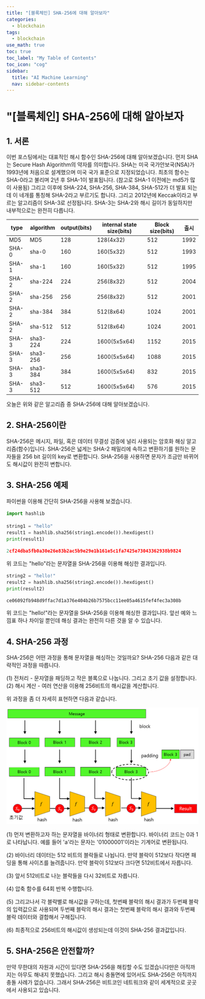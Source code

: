```yaml
---
title: "[블록체인] SHA-256에 대해 알아보자" 
categories:
  - blockchain
tags:
  - blockchain
use_math: true
toc: true
toc_label: "My Table of Contents"
toc_icon: "cog"
sidebar:
  title: "AI Machine Learning"
  nav: sidebar-contents
---
```


# "[블록체인] SHA-256에 대해 알아보자


## 1. 서론

이번 포스팅에서는 대표적인 해시 함수인 SHA-256에 대해 알아보겠습니다. 
먼저 SHA는 Secure Hash Algorithm의 약자를 의미합니다. 
SHA는 미국 국가안보국(NSA)가 1993년에 처음으로 설계했으며 미국 국가 표준으로 지정되었습니다. 
최초의 함수는 SHA-0라고 불리며 2년 후 SHA-1이 발표됩니다. 
(참고로  SHA-1 이전에는 md5가 많이 사용됨)
그리고 이후에 SHA-224, SHA-256, SHA-384, SHA-512가 더 발표 되는데 이 네개를 통칭해 SHA-2라고 부르기도 합니다. 
그리고 2012년에 Keccak이라고 부르는 알고리즘이 SHA-3로 선정됩니다. 
SHA-3는 SHA-2와 해시 길이가 동일하지만 내부적으로는 완전히 다릅니다. 


type | algorithm | output(bits) | internal state size(bits) | Block size(bits) | 출시
-----|------------|------------|---------------------------|------------------|-----
MD5 | MD5 | 128 | 128(4x32) | 512 | 1992
SHA-0 | sha-0 | 160 | 160(5x32) | 512 | 1993
SHA-1 | sha-1 | 160 | 160(5x32) | 512 | 1995
SHA-2 | sha-224 | 224 | 256(8x32) | 512 | 2004
SHA-2 | sha-256 | 256 | 256(8x32) | 512 | 2001
SHA-2 | sha-384 | 384 | 512(8x64) | 1024 | 2001
SHA-2 | sha-512 | 512 | 512(8x64) | 1024 | 2001
SHA-3 | sha3-224 | 224 | 1600(5x5x64) | 1152 | 2015
SHA-3 | sha3-256 | 256 | 1600(5x5x64) | 1088 | 2015
SHA-3 | sha3-384 | 384 | 1600(5x5x64) | 832 | 2015
SHA-3 | sha3-512 | 512 | 1600(5x5x64) | 576 | 2015

오늘은 위와 같은 알고리즘 중 SHA-256에 대해 알아보겠습니다.


## 2. SHA-256이란 

SHA-256은 메시지, 파일, 혹은 데이터 무결성 검증에 널리 사용되는 암호화 해싱 알고리즘(함수)입니다. 
SHA-256은 넓게는 SHA-2 패밀리에 속하고 변환하기를 원하는 문자들을 256 bit 길이의 key로 변환합니다.
SHA-256을 사용하면 문자가 조금만 바뀌어도 해시값이 완전히 변합니다.

## 3. SHA-256 예제

파이썬을 이용해 간단히 SHA-256을 사용해 보겠습니다.

```python
import hashlib

string1 = "hello"
result1 = hashlib.sha256(string1.encode()).hexdigest()
print(result1)
```
```python
2cf24dba5fb0a30e26e83b2ac5b9e29e1b161e5c1fa7425e73043362938b9824
```

위 코드는 "hello"라는 문자열을 SHA-256을 이용해 해싱한 결과입니다.

```python
string2 = "hello!"
result2 = hashlib.sha256(string2.encode()).hexdigest()
print(result2)
```
```python
ce06092fb948d9ffac7d1a376e404b26b7575bcc11ee05a4615fef4fec3a308b
```

위 코드는 "hello!"라는 문자열을 SHA-256을 이용해 해싱한 결과입니다. 
앞선 예와 느낌표 하나 차이일 뿐인데 해싱 결과는 완전히 다른 것을 알 수 있습니다. 


## 4. SHA-256 과정

SHA-256은 어떤 과정을 통해 문자열을 해싱하는 것일까요? SHA-256 다음과 같은 대략적인 과정을 따릅니다. 

(1) 전처리 - 문자열을 패딩하고 작은 블록으로 나눕니다. 그리고 초기 값을 설정합니다. 
(2) 해시 계산 - 여러 연산을 이용해 256비트의 해시값을 계산합니다. 

위 과정을 좀 더 자세히 표현하면 다음과 같습니다.

<center><img src="/assets/images/blockchain/sha256/sha256-02.png" width="800"></center>

(1) 먼저 변환하고자 하는 문자열을 바이너리 형태로 변환합니다. 바이너리 코드는 0과 1로 나타납니다. 
예를 들어 'a'라는 문자는 '01000001'이라는 기계어로 변환됩니다.  

(2) 바이너리 데이터는 512 비트의 블락들로 나뉩니다. 
만약 블락이 512보다 작다면 패딩을 통해 사이즈를 늘려줍니다. 
만약 블락이 512보다 크다면 512비트에서 자릅니다. 

(3) 앞서 512비트로 나눈 블락들을 다시 32비트로 자릅니다. 

(4) 압축 함수를 64회 반복 수행합니다.  

(5) 그리고나서 각 블락별로 해시값을 구하는데, 첫번째 블락의 해시 결과가 두번째 블락의 입력값으로 사용되며 
두번째 블락의 해시 결과는 첫번째 블락의 해시 결과와 두번째 블락 데이터와 결합해서 구해집니다. 

(6) 최종적으로 256비트의 해시값이 생성되는데 이것이 SHA-256 결과값입니다.  

## 5. SHA-256은 안전할까? 

만약 무한대의 자원과 시간이 있다면 SHA-256을 해킹할 수도 있겠습니다만은 
아직까지는 아무도 해내지 못했습니다. 그리고 해시 충돌면에 있어서도 SHA-256은 아직까지 충돌 사례가 없습니다. 
그래서 SHA-256은 비트코인 네트워크와 같이 세계적으로 곳곳에서 사용되고 있습니다.

